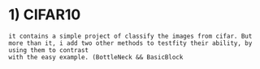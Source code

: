 # 1) CIFAR10
    it contains a simple project of classify the images from cifar. But more than it, i add two other methods to testfity their ability, by using them to contrast
    with the easy example. (BottleNeck && BasicBlock

